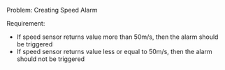 Problem: Creating Speed Alarm

Requirement:
- If speed sensor returns value more than 50m/s, then the alarm should be triggered
- If speed sensor returns value less or equal to 50m/s, then the alarm should not be triggered

